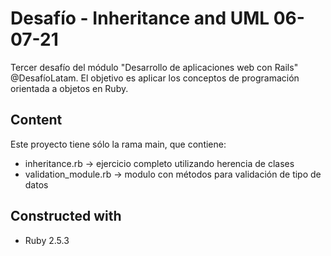 # Desafío - Inheritance and UML 06-07-21

Tercer desafío del módulo "Desarrollo de aplicaciones web con Rails" @DesafíoLatam. El objetivo es aplicar los conceptos de programación orientada a objetos en Ruby.

## Content

Este proyecto tiene sólo la rama main, que contiene:
* inheritance.rb -> ejercicio completo utilizando herencia de clases
* validation_module.rb -> modulo con métodos para validación de tipo de datos

## Constructed with
* Ruby 2.5.3